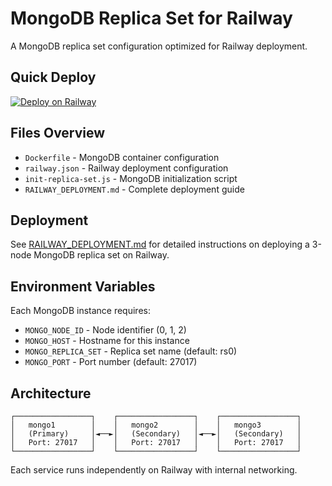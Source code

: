 # MongoDB Replica Set for Railway

A MongoDB replica set configuration optimized for Railway deployment.

## Quick Deploy

[![Deploy on Railway](https://railway.app/button.svg)](https://railway.app/template/your-template-id)

## Files Overview

- `Dockerfile` - MongoDB container configuration
- `railway.json` - Railway deployment configuration  
- `init-replica-set.js` - MongoDB initialization script
- `RAILWAY_DEPLOYMENT.md` - Complete deployment guide

## Deployment

See [RAILWAY_DEPLOYMENT.md](RAILWAY_DEPLOYMENT.md) for detailed instructions on deploying a 3-node MongoDB replica set on Railway.

## Environment Variables

Each MongoDB instance requires:
- `MONGO_NODE_ID` - Node identifier (0, 1, 2)
- `MONGO_HOST` - Hostname for this instance
- `MONGO_REPLICA_SET` - Replica set name (default: rs0)
- `MONGO_PORT` - Port number (default: 27017)

## Architecture

```
┌─────────────────┐    ┌─────────────────┐    ┌─────────────────┐
│   mongo1        │    │   mongo2        │    │   mongo3        │
│   (Primary)     │◄──►│   (Secondary)   │◄──►│   (Secondary)   │
│   Port: 27017   │    │   Port: 27017   │    │   Port: 27017   │
└─────────────────┘    └─────────────────┘    └─────────────────┘
```

Each service runs independently on Railway with internal networking.
